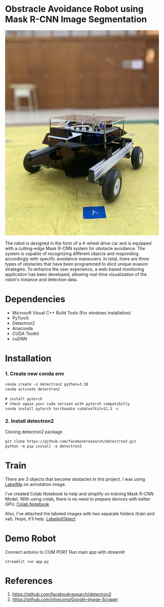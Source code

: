 # Obstracle Avoidance Robot using Mask R-CNN Image Segmentation

<img src="https://raw.githubusercontent.com/ctensz65/InstanceSegmentation/main/photos_colab/IMG_3123.jpg">

The robot is designed in the form of a 4-wheel drive car and is equipped with a cutting-edge Mask R-CNN system for obstacle avoidance. The system is capable of recognizing different objects and responding accordingly with specific avoidance maneuvers. In total, there are three types of obstacles that have been programmed to elicit unique evasion strategies. To enhance the user experience, a web-based monitoring application has been developed, allowing real-time visualization of the robot's instance and detection data.

# Dependencies

- Microsoft Visual C++ Build Tools (For windows installation)
- PyTorch
- Detectron2
- Anaconda
- CUDA Toolkit
- cuDNN

# Installation

### 1. Create new conda env

```
conda create -n detectron2 python=3.10
conda activate detectron2

# install pytorch
# check again your cuda version with pytorch compatibilty
conda install pytorch torchaudio cudatoolkit=11.3 -c
```

### 2. Install detectron2

Cloning detectron2 package

```
git clone https://github.com/facebookresearch/detectron2.git
python -m pip install -e detectron2
```

# Train

There are 3 objects that become obstacles in this project. I was using [LabelMe](https://github.com/wkentaro/labelme) on annotation image.

I've created Colab Notebook to help and simplify on training Mask R-CNN Model. With using colab, there is no need to prepare devices with better GPU.
[Colab Notebook](https://colab.research.google.com/drive/16vrmhOQQQ57TF1HTYZ7Hvblm2xW0IKE9?usp=share_link)

Also, I've attached the labeled images with two separate folders (train and val). Hope, it'll help.
[LabeledObject](https://drive.google.com/file/d/18CHMTPAPgW4E0bYBa1YE0qFrjik-afo4/view?usp=share_link)

# Demo Robot

Connect arduino to COM PORT
Run main app with streamlit

```
streamlit run app.py
```

# References

1. https://github.com/facebookresearch/detectron2
2. https://github.com/ohyicong/Google-Image-Scraper
